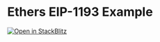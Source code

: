 # Ethers EIP-1193 Example

[![Open in StackBlitz](https://developer.stackblitz.com/img/open_in_stackblitz.svg)](https://stackblitz.com/github/lens-chain/sdk/tree/main/examples/ethers_eip-1193)
